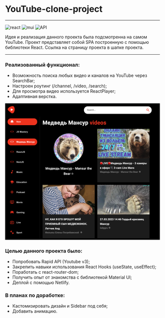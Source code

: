 <h1>YouTube-clone-project</h1>


___
![react](https://img.shields.io/badge/React-F5F5F5?style=for-the-badge&logo=React&logoColor=#61DAFB)
![mui](https://img.shields.io/badge/Mui-F5F5F5?style=for-the-badge&logo=Mui&logoColor=#61DAFB)
![API](https://img.shields.io/badge/Rapidapi-F5F5F5?style=for-the-badge&logo=rapid&logoColor=#61DAFB)


Идея и реализация данного проекта была подсмотренна на самом YouTube.
Проект представляет собой SPA построенную с помощью библиотеки React. 
Ссылка на страницу проекта в шапке проекта.
___

### Реализованный функционал:
+ Возможность поиска любых видео и каналов на YouTube через SearchBar;
+ Настроен роутинг (/channel, /video, /search);
+ Для просмотра видео используется ReactPlayer;
+ Адаптивная верстка.

<img src='./screen_readme.png'>

### Целью данного проекта было:
+ Попробовать Rapid API (Youtube v3);
+ Закрепить навыки использования React Hooks (useState, useEffect);
+ Поработать с react-router-dom;
+ Получить опыт от знакомства с библиотекой Material UI;
+ Деплой с помощью Netlify.

### В планах по доработке:
+ Кастомизировать дизайн и Sidebar под себя;
+ Добавить анимацию.